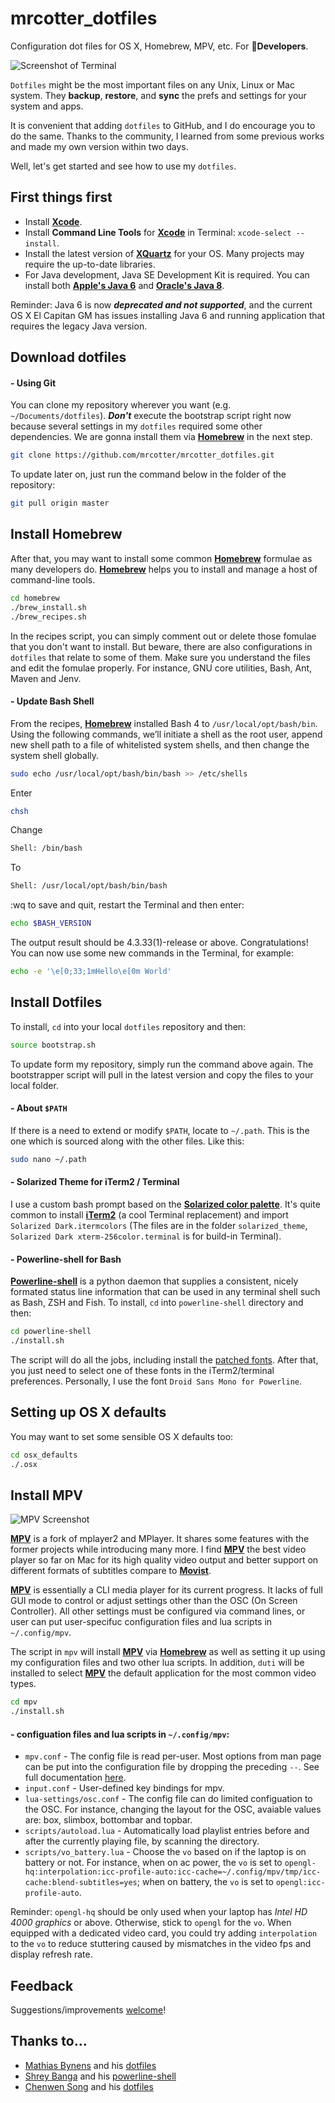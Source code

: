 # mrcotter_dotfiles
Configuration dot files for OS X, Homebrew, MPV, etc. For :baby_bottle:**Developers**.

![Screenshot of Terminal](http://i.imgur.com/UZhJURm.png)

`Dotfiles` might be the most important files on any Unix, Linux or Mac system. They **backup**, **restore**, and **sync** the prefs and settings for your system and apps.

It is convenient that adding `dotfiles` to GitHub, and I do encourage you to do the same. Thanks to the community, I learned from some previous works and made my own version within two days.

Well, let's get started and see how to use my `dotfiles`.

## First things first

* Install **[Xcode](https://itunes.apple.com/au/app/xcode/id497799835?mt=12)**.
* Install **Command Line Tools** for **[Xcode](https://itunes.apple.com/au/app/xcode/id497799835?mt=12)** in Terminal: `xcode-select --install`.
* Install the latest version of **[XQuartz](https://xquartz.macosforge.org)** for your OS. Many projects may require the up-to-date libraries.
* For Java development, Java SE Development Kit is required. You can install both **[Apple's Java 6](https://support.apple.com/kb/DL1572)** and **[Oracle's Java 8](http://www.oracle.com/technetwork/java/javase/downloads/jdk8-downloads-2133151.html)**.

Reminder: Java 6 is now **_deprecated and not supported_**, and the current OS X El Capitan GM has issues installing Java 6 and running application that requires the legacy Java version.

## Download dotfiles

#### - Using Git

You can clone my repository wherever you want (e.g. `~/Documents/dotfiles`). **_Don't_** execute the bootstrap script right now because several settings in my `dotfiles` required some other dependencies. We are gonna install them via **[Homebrew](http://brew.sh/)** in the next step.

```bash
git clone https://github.com/mrcotter/mrcotter_dotfiles.git
```

To update later on, just run the command below in the folder of the repository:

```bash
git pull origin master
```

## Install Homebrew

After that, you may want to install some common **[Homebrew](http://brew.sh/)** formulae as many developers do. **[Homebrew](http://brew.sh/)** helps you to install and manage a host of command-line tools.

```bash
cd homebrew
./brew_install.sh
./brew_recipes.sh
```

In the recipes script, you can simply comment out or delete those fomulae that you don't want to install. But beware, there are also configurations in `dotfiles` that relate to some of them. Make sure you understand the files and edit the fomulae properly. For instance, GNU core utilities, Bash, Ant, Maven and Jenv.

#### - Update Bash Shell

From the recipes, **[Homebrew](http://brew.sh/)** installed Bash 4 to `/usr/local/opt/bash/bin`. Using the following commands, we’ll initiate a shell as the root user, append new shell path to a file of whitelisted system shells, and then change the system shell globally.

```bash
sudo echo /usr/local/opt/bash/bin/bash >> /etc/shells
```

Enter

```bash
chsh
```

Change

```bash
Shell: /bin/bash
```

To

```bash
Shell: /usr/local/opt/bash/bin/bash
```

:wq to save and quit, restart the Terminal and then enter:

```bash
echo $BASH_VERSION
```

The output result should be 4.3.33(1)-release or above. Congratulations! You can now use some new commands in the Terminal, for example:

```bash
echo -e '\e[0;33;1mHello\e[0m World'
```

## Install Dotfiles

To install, `cd` into your local `dotfiles` repository and then:

```bash
source bootstrap.sh
```

To update form my repository, simply run the command above again. The bootstrapper script will pull in the latest version and copy the files to your local folder.

#### - About `$PATH`

If there is a need to extend or modify `$PATH`, locate to `~/.path`. This is the one which is sourced along with the other files. Like this:

```bash
sudo nano ~/.path
```

#### - Solarized Theme for iTerm2 / Terminal

I use a custom bash prompt based on the **[Solarized color palette](http://ethanschoonover.com/solarized)**. It's quite common to install **[iTerm2](https://www.iterm2.com/)** (a cool Terminal replacement) and import `Solarized Dark.itermcolors` (The files are in the folder `solarized_theme`, `Solarized Dark xterm-256color.terminal` is for build-in Terminal).

#### - Powerline-shell for Bash

**[Powerline-shell](https://github.com/milkbikis/powerline-shell)** is a python daemon that supplies a consistent, nicely formated status line information that can be used in any terminal shell such as Bash, ZSH and Fish. To install, `cd` into `powerline-shell` directory and then:

```bash
cd powerline-shell
./install.sh
```

The script will do all the jobs, including install the [patched fonts](https://github.com/powerline/fonts). After that, you just need to select one of these fonts in the iTerm2/terminal preferences. Personally, I use the font `Droid Sans Mono for Powerline`.

## Setting up OS X defaults

You may want to set some sensible OS X defaults too:

```bash
cd osx_defaults
./.osx
```

## Install MPV

![MPV Screenshot](http://i.imgur.com/2h7un5l.jpg)

**[MPV](http://mpv.io)** is a fork of mplayer2 and MPlayer. It shares some features with the former projects while introducing many more. I find **[MPV](http://mpv.io)** the best video player so far on Mac for its high quality video output and better support on different formats of subtitles compare to **[Movist](https://itunes.apple.com/au/app/movist/id461788075?mt=12)**.

**[MPV](http://mpv.io)** is essentially a CLI media player for its current progress. It lacks of full GUI mode to control or adjust settings other than the OSC (On Screen Controller). All other settings must be configured via command lines, or user can put user-specifuc configuration files and lua scripts in `~/.config/mpv`.

The script in `mpv` will install **[MPV](http://mpv.io)** via **[Homebrew](http://brew.sh/)** as well as setting it up using my configuration files and two other lua scripts. In addition, `duti` will be installed to select **[MPV](http://mpv.io)** the default application for the most common video types.

```bash
cd mpv
./install.sh
```

#### - configuation files and lua scripts in `~/.config/mpv`:

* `mpv.conf` - The config file is read per-user. Most options from man page can be put into the configuration file by dropping the preceding `--`. See full documentation [here](http://mpv.io/manual/stable/).
* `input.conf` - User-defined key bindings for mpv.
* `lua-settings/osc.conf` - The config file can do limited configuation to the OSC. For instance, changing the layout for the OSC, avaiable values are: box, slimbox, bottombar and topbar.
* `scripts/autoload.lua` - Automatically load playlist entries before and after the currently playing file, by scanning the directory.
* `scripts/vo_battery.lua` - Choose the `vo` based on if the laptop is on battery or not. For instance, when on ac power, the `vo` is set to `opengl-hq:interpolation:icc-profile-auto:icc-cache=~/.config/mpv/tmp/icc-cache:blend-subtitles=yes`; when on battery, the `vo` is set to `opengl:icc-profile-auto`.

Reminder: `opengl-hq` should be only used when your laptop has *Intel HD 4000 graphics* or above. Otherwise, stick to `opengl` for the `vo`. When equipped with a dedicated video card, you could try adding `interpolation` to the `vo` to reduce stuttering caused by mismatches in the video fps and display refresh rate.

## Feedback

Suggestions/improvements
[welcome](https://github.com/mrcotter/mrcotter_dotfiles/issues)!

## Thanks to…

* [Mathias Bynens](https://mathiasbynens.be/) and his [dotfiles](https://github.com/mathiasbynens/dotfiles)
* [Shrey Banga](https://github.com/milkbikis) and his [powerline-shell](https://github.com/milkbikis/powerline-shell)
* [Chenwen Song](https://songchenwen.github.io) and his [dotfiles](https://github.com/songchenwen/dotfiles)

